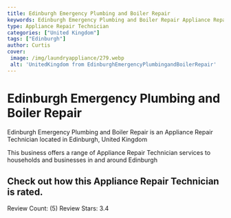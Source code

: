 ```yaml
---
title: Edinburgh Emergency Plumbing and Boiler Repair
keywords: Edinburgh Emergency Plumbing and Boiler Repair Appliance Repair Technician Edinburgh United Kingdom 
type: Appliance Repair Technician 
categories: ["United Kingdom"]
tags: ["Edinburgh"]
author: Curtis
cover:
 image: /img/laundryappliance/279.webp
 alt: 'UnitedKingdom from EdinburghEmergencyPlumbingandBoilerRepair'
---
```


# Edinburgh Emergency Plumbing and Boiler Repair
Edinburgh Emergency Plumbing and Boiler Repair is an Appliance Repair Technician located in Edinburgh, United Kingdom

This business offers a range of Appliance Repair Technician services to households and businesses in and around Edinburgh

## Check out how this Appliance Repair Technician is rated.
Review Count: (5)
Review Stars: 3.4
